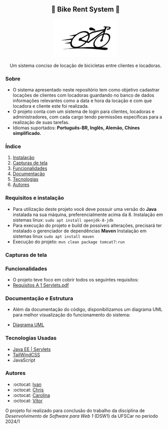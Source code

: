 <div align="center">
  <h2> 📝 Bike Rent System 📝 </h2>
  <img src="https://github.com/Maracujacake/bike-rent-system/blob/main/bikes-rent/src/main/webapp/imagemLogoSemFundo3.png" width="200">
  <p> Um sistema conciso de locação de bicicletas entre clientes e locadoras.</p>
</div>

### Sobre
- O sistema apresentado neste repositório tem como objetivo cadastrar locações de clientes com locadoras guardando no banco de dados informações relevantes
como a data e hora da locação e com que locadora e cliente este foi realizada.
- O projeto conta com um sistema de login para clientes, locadoras e administradores, com cada cargo tendo permissões específicas para a realização de suas tarefas.
- Idiomas suportados: **Português-BR, Inglês, Alemão, Chines simplificado.**

### Índice
1. [Instalação](#requisitos-e-instalação)
2. [Capturas de tela](#capturas-de-tela)
4. [Funcionalidades](#funcionalidades)
5. [Documentação](#documentação-e-estrutura)
6. [Tecnologias](#tecnologias-usadas)
7. [Autores](#autores)

### Requisitos e instalação
- Para utilização deste projeto você deve possuir uma versão do **Java** instalada na sua máquina, preferencialmente acima da 8.
Instalação em sistemas linux: ```sudo apt install openjdk-8-jdk```
- Para execução do projeto e build de possíveis alterações, precisará ter instalado o gerenciador de dependências **Maven**
Instalação em sistemas linux ```sudo apt install maven```
- Execução do projeto: ```mvn clean package tomcat7:run```

### Capturas de tela


### Funcionalidades
- O projeto teve foco em cobrir todos os seguintes requisitos:
- [Requisitos A 1 Servlets.pdf](https://github.com/user-attachments/files/16325802/Requisitos.A.1.Servlets.pdf)

### Documentação e Estrutura
- Além da documentação do código, disponibilizamos um diagrama UML para melhor visualização do funcionamento do sistema:

- [Diagrama UML](https://miro.com/app/board/uXjVK87TU4w=/?share_link_id=917250205174)

### Tecnologias Usadas
- [Java EE | Servlets ](https://www.oracle.com/br/java/technologies/java-ee-glance.html)
- [TailWindCSS](https://tailwindcss.com/)
- JavaScript

### Autores
- :octocat: [Ivan](https://github.com/thativam)
- :octocat: [Chris](https://github.com/Maracujacake)
- :octocat: [Carolina](https://github.com/CarolinaMartinsEmilio)
- :octocat: [Vítor](https://github.com/VMila)
  
O projeto foi realizado para conclusão do trabalho da disciplina de *Desenvolvimento de Software para Web 1* (DSW1) da UFSCar no período 2024/1 
